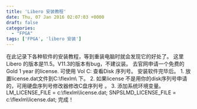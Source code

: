 ```yaml
---
title: 'Libero 安装教程'
date: Thu, 07 Jan 2016 02:07:03 +0000
draft: false
categories:
  - "FPGA"
tags: ['FPGA', 'libero 安装']
---
```


在此记录下各种软件的安装教程，等到重装电脑时就会发现它的好处了。 这里 Libero 的版本是11.5。V11.3的版本有bug，不建议装。 去官网申请一个免费的Gold 1 year 的license. 可使用 Vol C: 查看Disk 序列号。 安装软件完毕后。 1. 放置license.dat文件到C:\\flexlm\\ 下。 2. 如果license 不是用你的disk序列号申请的，可用硬盘序列号修改器修改C盘序列号 。 3. 添加系统环境变量。 LM\_LICENSE\_FILE = c:\\flexlm\\license.dat; SNPSLMD\_LICENSE\_FILE = c:\\flexlm\\license.dat; 完成！